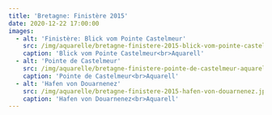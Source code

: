 ```yaml
---
title: 'Bretagne: Finistère 2015'
date: 2020-12-22 17:00:00
images:
  - alt: 'Finistère: Blick vom Pointe Castelmeur'
    src: /img/aquarelle/bretagne-finistere-2015-blick-vom-pointe-castelmeur-aquarell.jpg
    caption: 'Blick vom Pointe Castelmeur<br>Aquarell'
  - alt: 'Pointe de Castelmeur'
    src: /img/aquarelle/bretagne-finistere-pointe-de-castelmeur-aquarell.jpg
    caption: 'Pointe de Castelmeur<br>Aquarell'
  - alt: 'Hafen von Douarnenez'
    src: /img/aquarelle/bretagne-finistere-2015-hafen-von-douarnenez.jpg
    caption: 'Hafen von Douarnenez<br>Aquarell'
---
```

